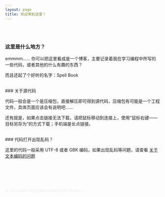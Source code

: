 ```yaml
---
layout: page
title: 欢迎来到这里！
---
```


<br><br>

### 这里是什么地方？

emmmm...... 你可以把这里看成是一个博客，主要记录着我在学习编程中所写的一些代码，或者其他的什么有趣的东西？

而且还起了个好听的名字：Spell Book

<br>
### 关于源代码

代码一般会是一个是压缩包，直接解压即可得到源代码，压缩包有可能是一个工程文件，具体页面应该会有说明吧……

还有就是，如果点击链接无法下载，请把鼠标移动到连接上，使用“鼠标右键——目标另存为”的方式下载；手机端是长点链接。

<br>
### 代码打开出现乱码？

这里的代码一般采用 UTF-8 或者 GBK 编码，如果出现乱码等问题，请查看<line>
<a href="{{ site.github.url }}/help/AboutCoding.html">关于文本编码的问题</a></line>
 
<br><br><br><br>
  
<font size="1" color="ececec">说了这么多其实这里就是用来存储我那些渣渣代码的地方……</font>

<br>